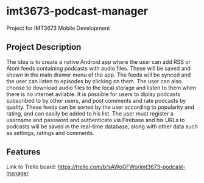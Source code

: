 # imt3673-podcast-manager
Project for IMT3673 Mobile Development

## Project Description
The idea is to create a native Android app where the user can add RSS or Atom feeds containing podcasts with audio files. These will be saved and shown in the main drawer menu of the app. The feeds will be synced and the user can listen to episodes by clicking on them. The user can also choose to download audio files to the local storage and listen to them when there is no internet avilable. It is possible for users to diplay podcasts subscribed to by other users, and post comments and rate podcasts by quality. These feeds can be sorted by the user according to popularity and rating, and can easily be added to his list. The user must register a username and password and authenticate via Firebase and his URLs to podcasts will be saved in the real-time database, along with other data such as settings, ratings and comments.

## Features
Link to Trello board: https://trello.com/b/sAWoGFWo/imt3673-podcast-manager